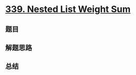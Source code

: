 # [339. Nested List Weight Sum](https://leetcode.com/problems/nested-list-weight-sum/)

## 题目


## 解题思路


## 总结


